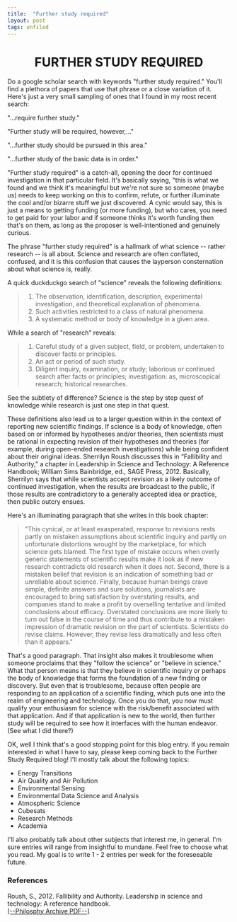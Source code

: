```yaml
---
title:  "Further study required"
layout: post
tags: unfiled
---
```


<h1 align="center"> FURTHER STUDY REQUIRED </h1>

Do a google scholar search with keywords "further study required." You'll find a plethora of papers that use that phrase or a close variation of it. Here's just a very small sampling of ones that I found in my most recent search:

"...require further study." 

"Further study will be required,
however,..."

"...further study should be pursued in this area."

"...further study of the basic data is in order."

"Further study required" is a catch-all, opening the door for continued investigation in that particular field. It's basically saying, "this is what we found and we think it's meaningful but we're not sure so someone (maybe us) needs to keep working on this to confirm, refute, or further illuminate the cool and/or bizarre stuff we just discovered. A cynic would say, this is just a means to getting funding (or more funding), but who cares, you need to get paid for your labor and if someone thinks it's worth funding then that's on them, as long as the proposer is well-intentioned and genuinely curious.  


The phrase "further study required" is a hallmark of what science -- rather research -- is all about. Science and research are often conflated, confused, and it is this confusion that causes the layperson consternation about what science is, really. 

A quick duckduckgo search of "science" reveals the following definitions:

> 1. The observation, identification, description, experimental investigation, and theoretical explanation of phenomena.
> 2. Such activities restricted to a class of natural phenomena.
> 3. A systematic method or body of knowledge in a given area.

While a search of "research" reveals:

> 1. Careful study of a given subject, field, or problem, undertaken to discover facts or principles.
> 2. An act or period of such study.
> 3. Diligent inquiry, examination, or study; laborious or continued search after facts or principles; investigation: as, microscopical research; historical researches.

See the subtlety of difference? Science is the step by step quest of knowledge while research is just one step in that quest. 


These definitions also lead us to a larger question within in the context of reporting new scientific findings. If science is a body of knowledge, often based on or informed by hypotheses and/or theories, then scientists must be rational in expecting revision of their hypotheses and theories (for example, during open-ended research investigations) while being confident about their original ideas. Sherrilyn Roush discusses this in “Fallibility and Authority," a chapter in Leadership in Science and Technology: A Reference Handbook; William Sims Bainbridge, ed., SAGE Press, 2012. Basically, Sherrilyn says that while scientists accept revision as a likely outcome of continued investigation, when the results are broadcast to the public, if those results are contradictory to a generally accepted idea or practice, then public outcry ensues. 

Here's an illuminating paragraph that she writes in this book chapter:

> "This cynical, or at least exasperated, response to revisions rests partly on mistaken assumptions about scientific inquiry and partly on unfortunate distortions wrought by the marketplace, for which science gets blamed. The first type of mistake occurs when overly generic statements of scientific results make it look as if new research contradicts old research when it does not. Second, there is a mistaken belief that revision is an indication of something bad or unreliable about science. Finally, because human beings crave simple, definite answers and sure solutions, journalists are encouraged to bring satisfaction by overstating results, and
companies stand to make a profit by overselling tentative and limited conclusions about efficacy. Overstated conclusions are more likely to turn out false in the course of time and thus contribute to a mistaken impression of dramatic revision on the part of scientists. Scientists do revise claims. However, they revise less dramatically and less often than it appears."

That's a good paragraph. That insight also makes it troublesome when someone proclaims that they "follow the science" or "believe in science." What that person means is that they believe in scientific inquiry or perhaps the body of knowledge that forms the foundation of a new finding or discovery. But even that is troublesome, because often people are responding to an application of a scientific finding, which puts one into the realm of engineering and technology. Once you do that, you now must qualify your enthusiasm for science with the risk/benefit associated with that application. And if that application is new to the world, then further study will be required to see how it interfaces with the human endeavor. (See what I did there?)

OK, well I think that's a good stopping point for this blog entry. If you remain interested in what I have to say, please keep coming back to the Further Study Required blog! I'll mostly talk about the following topics:

- Energy Transitions 
- Air Quality and Air Pollution
- Environmental Sensing
- Environmental Data Science and Analysis
- Atmospheric Science
- Cubesats
- Research Methods
- Academia

I'll also probably talk about other subjects that interest me, in general. I'm sure entries will range from insightful to mundane. Feel free to choose what you read. My goal is to write 1 - 2 entries per week for the foreseeable future.

### References
Roush, S., 2012. Fallibility and Authority. Leadership in science and technology: A reference handbook.<br>
<a href="https://philarchive.org/archive/ROUFAA-2" target="_blank">[--Philosphy Archive PDF--]</a>
